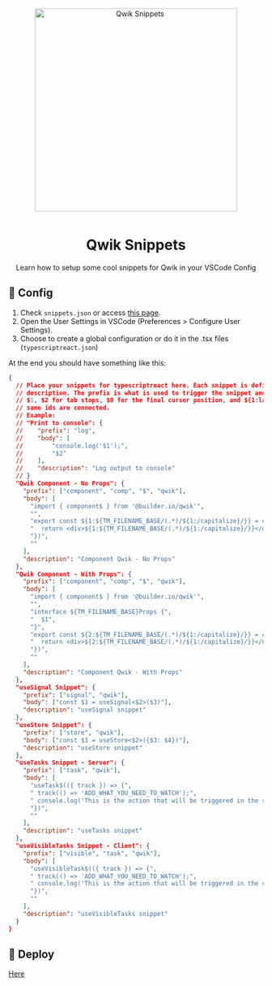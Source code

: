 <div align="center" style="margin-bottom: 20px;" >

<img alt="Qwik Snippets" src="./public/video.gif" width="400" style="margin-bottom: 10px;" />

# Qwik Snippets

Learn how to setup some cool snippets for Qwik in your VSCode Config

</div>

## 🔧 Config

1. Check `snippets.json` or access [this page](https://pastebin.com/r2pX5GCF).
2. Open the User Settings in VSCode (Preferences > Configure User Settings).
3. Choose to create a global configuration or do it in the .tsx files (`typescriptreact.json`)

At the end you should have something like this:

```json
{
  // Place your snippets for typescriptreact here. Each snippet is defined under a snippet name and has a prefix, body and
  // description. The prefix is what is used to trigger the snippet and the body will be expanded and inserted. Possible variables are:
  // $1, $2 for tab stops, $0 for the final cursor position, and ${1:label}, ${2:another} for placeholders. Placeholders with the
  // same ids are connected.
  // Example:
  // "Print to console": {
  // 	"prefix": "log",
  // 	"body": [
  // 		"console.log('$1');",
  // 		"$2"
  // 	],
  // 	"description": "Log output to console"
  // }
  "Qwik Component - No Props": {
    "prefix": ["component", "comp", "$", "qwik"],
    "body": [
      "import { component$ } from '@builder.io/qwik'",
      "",
      "export const ${1:${TM_FILENAME_BASE/(.*)/${1:/capitalize}/}} = component$(() => {",
      "  return <div>${1:${TM_FILENAME_BASE/(.*)/${1:/capitalize}/}}</div>",
      "})",
      ""
    ],
    "description": "Component Qwik - No Props"
  },
  "Qwik Component - With Props": {
    "prefix": ["component", "comp", "$", "qwik"],
    "body": [
      "import { component$ } from '@builder.io/qwik'",
      "",
      "interface ${TM_FILENAME_BASE}Props {",
      "  $1",
      "}",
      "export const ${2:${TM_FILENAME_BASE/(.*)/${1:/capitalize}/}} = component$<${TM_FILENAME_BASE}Props>(() => {",
      "  return <div>${2:${TM_FILENAME_BASE/(.*)/${1:/capitalize}/}}</div>",
      "})",
      ""
    ],
    "description": "Component Qwik - With Props"
  },
  "useSignal Snippet": {
    "prefix": ["signal", "qwik"],
    "body": ["const $1 = useSignal<$2>($3)"],
    "description": "useSignal snippet"
  },
  "useStore Snippet": {
    "prefix": ["store", "qwik"],
    "body": ["const $1 = useStore<$2>({$3: $4})"],
    "description": "useStore snippet"
  },
  "useTasks Snippet - Server": {
    "prefix": ["task", "qwik"],
    "body": [
      "useTask$(({ track }) => {",
      " track(() => 'ADD_WHAT_YOU_NEED_TO_WATCH');",
      " console.log('This is the action that will be triggered in the server on mounting and when the watched value changes')",
      "})",
      ""
    ],
    "description": "useTasks snippet"
  },
  "useVisibleTasks Snippet - Client": {
    "prefix": ["visible", "task", "qwik"],
    "body": [
      "useVisibleTask$(({ track }) => {",
      " track(() => 'ADD_WHAT_YOU_NEED_TO_WATCH');",
      " console.log('This is the action that will be triggered in the client on mounting and when the watched value changes')",
      "})",
      ""
    ],
    "description": "useVisibleTasks snippet"
  }
}
```

## 🔗 Deploy

[Here](https://qwik-test-snippets.vercel.app/)
